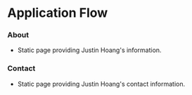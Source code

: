 # Application Flow

### About
* Static page providing Justin Hoang's information.

### Contact
* Static page providing Justin Hoang's contact information.


